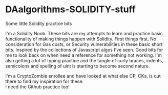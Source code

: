 # DAalgorithms-SOLIDITY-stuff
Some little Solidity practice bits

I'm a Solidity Noob. These  bits are my attempts to learn and practice basic functionality of making things happen with Solidity.
First things first. No consideration for Gas costs, or Security vulnerabilities in these basic short bits. Inspired by the collections of Javascript algos I've seen. Good bits for me to look back on when need a reference for something not working. I'm also getting a lot of typing practice and the tangle of curly braces, indents, semicolons and spelling of uint is starting to become second nature. 

I'm a CryptoZombie enrollee and have looked at what else CP, CKs, is out there to find my inspiration for these.  
I need the Github practice too!
